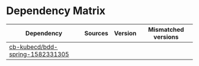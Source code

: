 # Dependency Matrix

Dependency | Sources | Version | Mismatched versions
---------- | ------- | ------- | -------------------
[cb-kubecd/bdd-spring-1582331305](https://github.com/cb-kubecd/bdd-spring-1582331305.git) |  | []() | 
